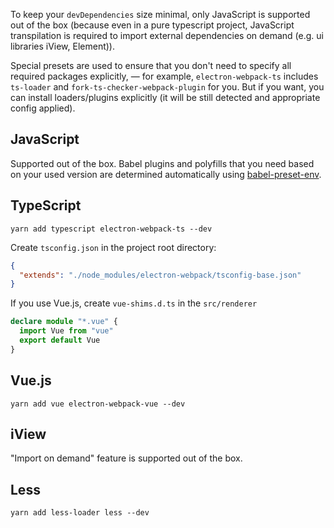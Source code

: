 To keep your `devDependencies` size minimal, only JavaScript is supported out of the box
(because even in a pure typescript project, JavaScript transpilation is required to import external dependencies on demand (e.g. ui libraries iView, Element)).

Special presets are used to ensure that you don't need to specify all required packages explicitly, — for example, `electron-webpack-ts` includes `ts-loader` and `fork-ts-checker-webpack-plugin` for you.
But if you want, you can install loaders/plugins explicitly (it will be still detected and appropriate config applied).

## JavaScript

Supported out of the box.
Babel plugins and polyfills that you need based on your used version are determined automatically using [babel-preset-env](https://github.com/babel/babel-preset-env).

## TypeScript

`yarn add typescript electron-webpack-ts --dev`

Create `tsconfig.json` in the project root directory:

```json
{
  "extends": "./node_modules/electron-webpack/tsconfig-base.json"
}
```

If you use Vue.js, create `vue-shims.d.ts` in the `src/renderer`

```typescript
declare module "*.vue" {
  import Vue from "vue"
  export default Vue
}
```

## Vue.js

`yarn add vue electron-webpack-vue --dev`

## iView

"Import on demand" feature is supported out of the box.

## Less

`yarn add less-loader less --dev`